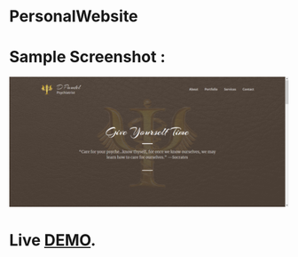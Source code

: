 # PersonalWebsite

# Sample Screenshot :
<p align="center">
  <img  src="assets/img/screenshot.png">

# **Live [DEMO](https://paudeldhirendra.github.io/Glassmorphism/)**.
